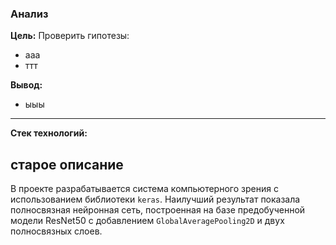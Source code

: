 ### Анализ 

**Цель:** Проверить гипотезы: 
* ааа
* ттт

**Вывод:** 
* ыыы
***


**Стек технологий:** 


## старое описание

В проекте разрабатывается система компьютерного зрения с использованием библиотеки `keras`. Наилучший результат показала полносвязная нейронная сеть, построенная на базе предобученной модели ResNet50 с добавлением `GlobalAveragePooling2D` и двух полносвязных слоев.

